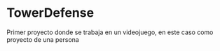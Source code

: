 # TowerDefense
Primer proyecto donde se trabaja en un videojuego, en este caso como proyecto de una persona
